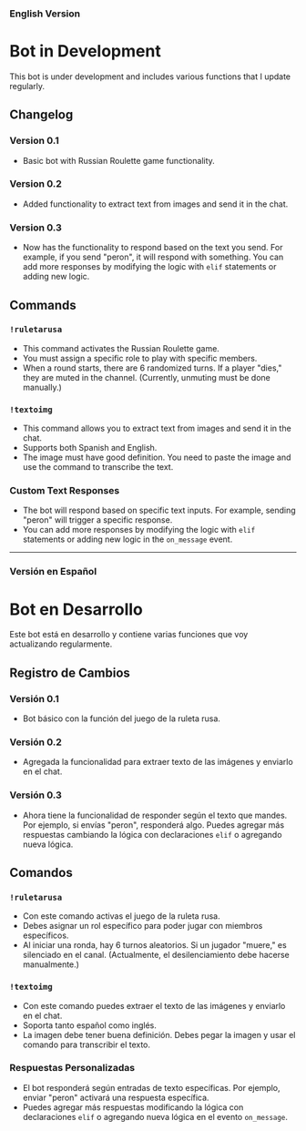 
### English Version

# Bot in Development

This bot is under development and includes various functions that I update regularly.

## Changelog

### Version 0.1
- Basic bot with Russian Roulette game functionality.

### Version 0.2
- Added functionality to extract text from images and send it in the chat.

### Version 0.3
- Now has the functionality to respond based on the text you send. For example, if you send "peron", it will respond with something. You can add more responses by modifying the logic with `elif` statements or adding new logic.

## Commands

### `!ruletarusa`
- This command activates the Russian Roulette game.
- You must assign a specific role to play with specific members.
- When a round starts, there are 6 randomized turns. If a player "dies," they are muted in the channel. (Currently, unmuting must be done manually.)

### `!textoimg`
- This command allows you to extract text from images and send it in the chat.
- Supports both Spanish and English.
- The image must have good definition. You need to paste the image and use the command to transcribe the text.

### Custom Text Responses
- The bot will respond based on specific text inputs. For example, sending "peron" will trigger a specific response.
- You can add more responses by modifying the logic with `elif` statements or adding new logic in the `on_message` event.

---

### Versión en Español

# Bot en Desarrollo

Este bot está en desarrollo y contiene varias funciones que voy actualizando regularmente.

## Registro de Cambios

### Versión 0.1
- Bot básico con la función del juego de la ruleta rusa.

### Versión 0.2
- Agregada la funcionalidad para extraer texto de las imágenes y enviarlo en el chat.

### Versión 0.3
- Ahora tiene la funcionalidad de responder según el texto que mandes. Por ejemplo, si envías "peron", responderá algo. Puedes agregar más respuestas cambiando la lógica con declaraciones `elif` o agregando nueva lógica.

## Comandos

### `!ruletarusa`
- Con este comando activas el juego de la ruleta rusa.
- Debes asignar un rol específico para poder jugar con miembros específicos.
- Al iniciar una ronda, hay 6 turnos aleatorios. Si un jugador "muere," es silenciado en el canal. (Actualmente, el desilenciamiento debe hacerse manualmente.)

### `!textoimg`
- Con este comando puedes extraer el texto de las imágenes y enviarlo en el chat.
- Soporta tanto español como inglés.
- La imagen debe tener buena definición. Debes pegar la imagen y usar el comando para transcribir el texto.

### Respuestas Personalizadas
- El bot responderá según entradas de texto específicas. Por ejemplo, enviar "peron" activará una respuesta específica.
- Puedes agregar más respuestas modificando la lógica con declaraciones `elif` o agregando nueva lógica en el evento `on_message`.
